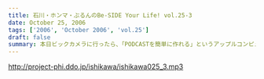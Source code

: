 ```yaml
---
title: 石川・ホンマ・ぶるんのBe-SIDE Your Life! vol.25-3
date: October 25, 2006
tags: ['2006', 'October 2006', 'vol.25']
draft: false
summary: 本日ビックカメラに行ったら、「PODCASTを簡単に作れる」というアップルコンピューターの広告が．．．うーん、市井の皆さんが同じ土俵に上がって来るということかとシミジミ。そうはいってもセミプロ！？しゃべり手集団として、楽しいPODCASTをお届けしたいものです。PODCAST戦国時代を生きぬく方法を日々模索しているビーサイです。NAMAE
---
```


http://project-phi.ddo.jp/ishikawa/ishikawa025_3.mp3
